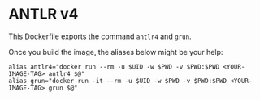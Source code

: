 # ANTLR v4

This Dockerfile exports the command `antlr4` and `grun`.

Once you build the image, the aliases below might be your help:
```
alias antlr4="docker run --rm -u $UID -w $PWD -v $PWD:$PWD <YOUR-IMAGE-TAG> antlr4 $@"
alias grun="docker run -it --rm -u $UID -w $PWD -v $PWD:$PWD <YOUR-IMAGE-TAG> grun $@"
```